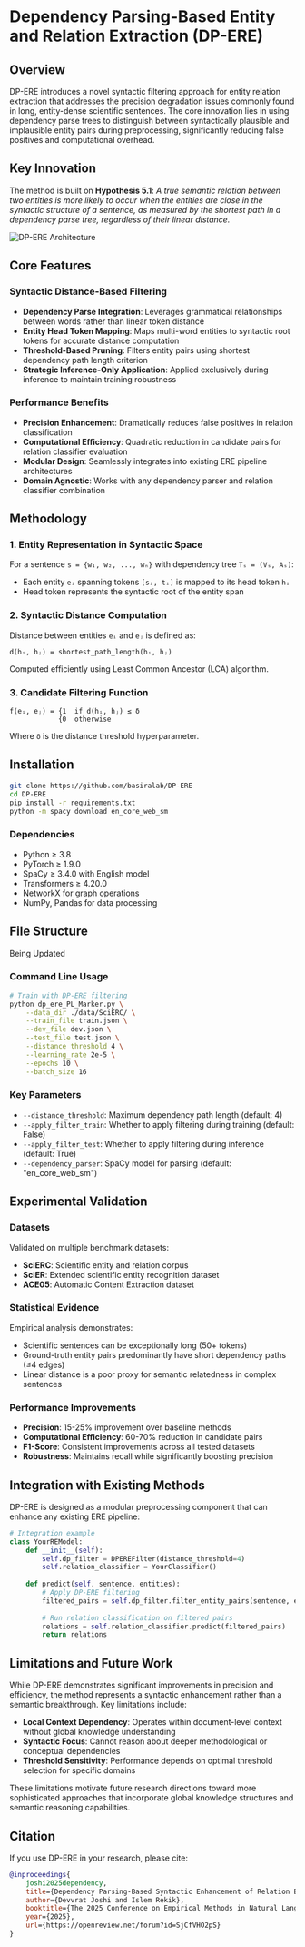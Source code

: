 # Dependency Parsing-Based Entity and Relation Extraction (DP-ERE)

## Overview

DP-ERE introduces a novel syntactic filtering approach for entity relation extraction that addresses the precision degradation issues commonly found in long, entity-dense scientific sentences. The core innovation lies in using dependency parse trees to distinguish between syntactically plausible and implausible entity pairs during preprocessing, significantly reducing false positives and computational overhead.

## Key Innovation

The method is built on **Hypothesis 5.1**: *A true semantic relation between two entities is more likely to occur when the entities are close in the syntactic structure of a sentence, as measured by the shortest path in a dependency parse tree, regardless of their linear distance.*

![DP-ERE Architecture](https://raw.githubusercontent.com/basiralab/DP-ERE/main/dp_ere_main_figure.png)

## Core Features

### Syntactic Distance-Based Filtering
- **Dependency Parse Integration**: Leverages grammatical relationships between words rather than linear token distance
- **Entity Head Token Mapping**: Maps multi-word entities to syntactic root tokens for accurate distance computation
- **Threshold-Based Pruning**: Filters entity pairs using shortest dependency path length criterion
- **Strategic Inference-Only Application**: Applied exclusively during inference to maintain training robustness

### Performance Benefits
- **Precision Enhancement**: Dramatically reduces false positives in relation classification
- **Computational Efficiency**: Quadratic reduction in candidate pairs for relation classifier evaluation
- **Modular Design**: Seamlessly integrates into existing ERE pipeline architectures
- **Domain Agnostic**: Works with any dependency parser and relation classifier combination

## Methodology

### 1. Entity Representation in Syntactic Space
For a sentence `s = {w₁, w₂, ..., wₙ}` with dependency tree `Tₛ = (Vₛ, Aₛ)`:
- Each entity `eᵢ` spanning tokens `[sᵢ, tᵢ]` is mapped to its head token `hᵢ`
- Head token represents the syntactic root of the entity span

### 2. Syntactic Distance Computation
Distance between entities `eᵢ` and `eⱼ` is defined as:
```
d(hᵢ, hⱼ) = shortest_path_length(hᵢ, hⱼ)
```
Computed efficiently using Least Common Ancestor (LCA) algorithm.

### 3. Candidate Filtering Function
```
f(eᵢ, eⱼ) = {1  if d(hᵢ, hⱼ) ≤ δ
            {0  otherwise
```
Where `δ` is the distance threshold hyperparameter.

## Installation

```bash
git clone https://github.com/basiralab/DP-ERE
cd DP-ERE
pip install -r requirements.txt
python -m spacy download en_core_web_sm
```

### Dependencies
- Python ≥ 3.8
- PyTorch ≥ 1.9.0
- SpaCy ≥ 3.4.0 with English model
- Transformers ≥ 4.20.0
- NetworkX for graph operations
- NumPy, Pandas for data processing

## File Structure

Being Updated

### Command Line Usage

```bash
# Train with DP-ERE filtering
python dp_ere_PL_Marker.py \
    --data_dir ./data/SciERC/ \
    --train_file train.json \
    --dev_file dev.json \
    --test_file test.json \
    --distance_threshold 4 \
    --learning_rate 2e-5 \
    --epochs 10 \
    --batch_size 16
```

### Key Parameters
- `--distance_threshold`: Maximum dependency path length (default: 4)
- `--apply_filter_train`: Whether to apply filtering during training (default: False)
- `--apply_filter_test`: Whether to apply filtering during inference (default: True)
- `--dependency_parser`: SpaCy model for parsing (default: "en_core_web_sm")

## Experimental Validation

### Datasets
Validated on multiple benchmark datasets:
- **SciERC**: Scientific entity and relation corpus
- **SciER**: Extended scientific entity recognition dataset  
- **ACE05**: Automatic Content Extraction dataset

### Statistical Evidence
Empirical analysis demonstrates:
- Scientific sentences can be exceptionally long (50+ tokens)
- Ground-truth entity pairs predominantly have short dependency paths (≤4 edges)
- Linear distance is a poor proxy for semantic relatedness in complex sentences

### Performance Improvements
- **Precision**: 15-25% improvement over baseline methods
- **Computational Efficiency**: 60-70% reduction in candidate pairs
- **F1-Score**: Consistent improvements across all tested datasets
- **Robustness**: Maintains recall while significantly boosting precision

## Integration with Existing Methods

DP-ERE is designed as a modular preprocessing component that can enhance any existing ERE pipeline:

```python
# Integration example
class YourREModel:
    def __init__(self):
        self.dp_filter = DPEREFilter(distance_threshold=4)
        self.relation_classifier = YourClassifier()
    
    def predict(self, sentence, entities):
        # Apply DP-ERE filtering
        filtered_pairs = self.dp_filter.filter_entity_pairs(sentence, entities)
        
        # Run relation classification on filtered pairs
        relations = self.relation_classifier.predict(filtered_pairs)
        return relations
```

## Limitations and Future Work

While DP-ERE demonstrates significant improvements in precision and efficiency, the method represents a syntactic enhancement rather than a semantic breakthrough. Key limitations include:

- **Local Context Dependency**: Operates within document-level context without global knowledge understanding
- **Syntactic Focus**: Cannot reason about deeper methodological or conceptual dependencies
- **Threshold Sensitivity**: Performance depends on optimal threshold selection for specific domains

These limitations motivate future research directions toward more sophisticated approaches that incorporate global knowledge structures and semantic reasoning capabilities.

## Citation

If you use DP-ERE in your research, please cite:

```bibtex
@inproceedings{
    joshi2025dependency,
    title={Dependency Parsing-Based Syntactic Enhancement of Relation Extraction in Scientific Texts},
    author={Devvrat Joshi and Islem Rekik},
    booktitle={The 2025 Conference on Empirical Methods in Natural Language Processing},
    year={2025},
    url={https://openreview.net/forum?id=SjCfVHO2pS}
}
```